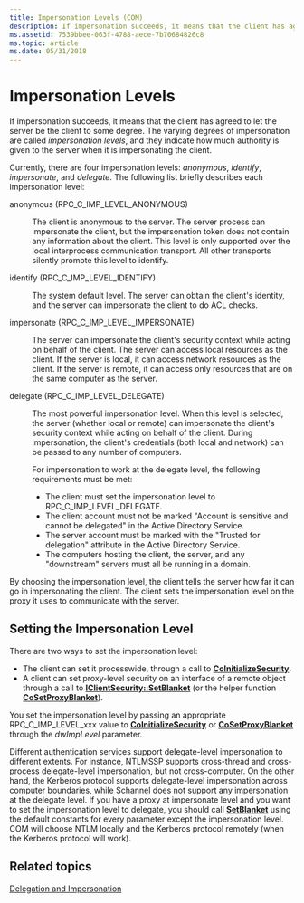 ```yaml
---
title: Impersonation Levels (COM)
description: If impersonation succeeds, it means that the client has agreed to let the server be the client to some degree.
ms.assetid: 7539bbee-063f-4788-aece-7b70684826c8
ms.topic: article
ms.date: 05/31/2018
---
```


# Impersonation Levels

If impersonation succeeds, it means that the client has agreed to let the server be the client to some degree. The varying degrees of impersonation are called *impersonation levels*, and they indicate how much authority is given to the server when it is impersonating the client.

Currently, there are four impersonation levels: *anonymous*, *identify*, *impersonate*, and *delegate*. The following list briefly describes each impersonation level:

<dl> <dt>

<span id="anonymous__RPC_C_IMP_LEVEL_ANONYMOUS_"></span><span id="anonymous__rpc_c_imp_level_anonymous_"></span><span id="ANONYMOUS__RPC_C_IMP_LEVEL_ANONYMOUS_"></span>anonymous (RPC\_C\_IMP\_LEVEL\_ANONYMOUS)
</dt> <dd>

The client is anonymous to the server. The server process can impersonate the client, but the impersonation token does not contain any information about the client. This level is only supported over the local interprocess communication transport. All other transports silently promote this level to identify.

</dd> <dt>

<span id="identify__RPC_C_IMP_LEVEL_IDENTIFY_"></span><span id="identify__rpc_c_imp_level_identify_"></span><span id="IDENTIFY__RPC_C_IMP_LEVEL_IDENTIFY_"></span>identify (RPC\_C\_IMP\_LEVEL\_IDENTIFY)
</dt> <dd>

The system default level. The server can obtain the client's identity, and the server can impersonate the client to do ACL checks.

</dd> <dt>

<span id="impersonate__RPC_C_IMP_LEVEL_IMPERSONATE_"></span><span id="impersonate__rpc_c_imp_level_impersonate_"></span><span id="IMPERSONATE__RPC_C_IMP_LEVEL_IMPERSONATE_"></span>impersonate (RPC\_C\_IMP\_LEVEL\_IMPERSONATE)
</dt> <dd>

The server can impersonate the client's security context while acting on behalf of the client. The server can access local resources as the client. If the server is local, it can access network resources as the client. If the server is remote, it can access only resources that are on the same computer as the server.

</dd> <dt>

<span id="delegate__RPC_C_IMP_LEVEL_DELEGATE_"></span><span id="delegate__rpc_c_imp_level_delegate_"></span><span id="DELEGATE__RPC_C_IMP_LEVEL_DELEGATE_"></span>delegate (RPC\_C\_IMP\_LEVEL\_DELEGATE)
</dt> <dd>

The most powerful impersonation level. When this level is selected, the server (whether local or remote) can impersonate the client's security context while acting on behalf of the client. During impersonation, the client's credentials (both local and network) can be passed to any number of computers.

For impersonation to work at the delegate level, the following requirements must be met:

-   The client must set the impersonation level to RPC\_C\_IMP\_LEVEL\_DELEGATE.
-   The client account must not be marked "Account is sensitive and cannot be delegated" in the Active Directory Service.
-   The server account must be marked with the "Trusted for delegation" attribute in the Active Directory Service.
-   The computers hosting the client, the server, and any "downstream" servers must all be running in a domain.

</dd> </dl>

By choosing the impersonation level, the client tells the server how far it can go in impersonating the client. The client sets the impersonation level on the proxy it uses to communicate with the server.

## Setting the Impersonation Level

There are two ways to set the impersonation level:

-   The client can set it processwide, through a call to [**CoInitializeSecurity**](/windows/desktop/api/combaseapi/nf-combaseapi-coinitializesecurity).
-   A client can set proxy-level security on an interface of a remote object through a call to [**IClientSecurity::SetBlanket**](https://msdn.microsoft.com/library/ms691255(v=VS.85).aspx) (or the helper function [**CoSetProxyBlanket**](/windows/desktop/api/combaseapi/nf-combaseapi-cosetproxyblanket)).

You set the impersonation level by passing an appropriate RPC\_C\_IMP\_LEVEL\_xxx value to [**CoInitializeSecurity**](/windows/desktop/api/combaseapi/nf-combaseapi-coinitializesecurity) or [**CoSetProxyBlanket**](/windows/desktop/api/combaseapi/nf-combaseapi-cosetproxyblanket) through the *dwImpLevel* parameter.

Different authentication services support delegate-level impersonation to different extents. For instance, NTLMSSP supports cross-thread and cross-process delegate-level impersonation, but not cross-computer. On the other hand, the Kerberos protocol supports delegate-level impersonation across computer boundaries, while Schannel does not support any impersonation at the delegate level. If you have a proxy at impersonate level and you want to set the impersonation level to delegate, you should call [**SetBlanket**](https://msdn.microsoft.com/library/ms691255(v=VS.85).aspx) using the default constants for every parameter except the impersonation level. COM will choose NTLM locally and the Kerberos protocol remotely (when the Kerberos protocol will work).

## Related topics

<dl> <dt>

[Delegation and Impersonation](delegation-and-impersonation.md)
</dt> </dl>

 

 




